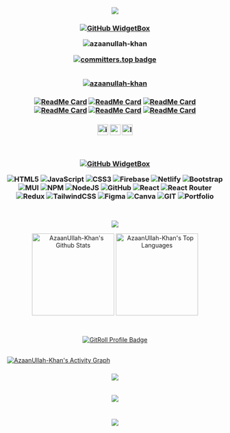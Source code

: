  <h3 align="center">

  ![](https://capsule-render.vercel.app/api?type=waving&color=gradient&height=100&section=header)

</h3>

<h3 align="center">
  
[![GitHub WidgetBox](https://github-widgetbox.vercel.app/api/profile?username=AzaanUllah-Khan&data=followers,repositories,stars,commits&theme=light&hide_border=true)](https://github.com/Jurredr/github-widgetbox)


<img src="https://komarev.com/ghpvc/?username=azaanullah-khan&label=Profile%20views&color=0e75b6&style=flat" alt="azaanullah-khan" />

<br/>

[![committers.top badge](https://user-badge.committers.top/pakistan/AzaanUllah-Khan.svg)](https://user-badge.committers.top/pakistan/AzaanUllah-Khan)

<br>
 <a href="https://github.com/ryo-ma/github-profile-trophy"><img src="https://github-profile-trophy.vercel.app/?username=AzaanUllah-Khan" alt="azaanullah-khan" /></a>
</h3>

<h3 align="center">

[![ReadMe Card](https://github-readme-stats.vercel.app/api/pin/?username=AzaanUllah-Khan&repo=Duolingo-Clone)](https://github.com/AzaanUllah-Khan/Duolingo-Clone)
[![ReadMe Card](https://github-readme-stats.vercel.app/api/pin/?username=AzaanUllah-Khan&repo=Typing-Test-Game)](https://github.com/AzaanUllah-Khan/Typing-Test-Game)
[![ReadMe Card](https://github-readme-stats.vercel.app/api/pin/?username=AzaanUllah-Khan&repo=Discord-UI-Clone)](https://github.com/AzaanUllah-Khan/Discord-UI-Clone)
[![ReadMe Card](https://github-readme-stats.vercel.app/api/pin/?username=AzaanUllah-Khan&repo=3D-Portfolio)](https://github.com/AzaanUllah-Khan/3D-Portfolio)
[![ReadMe Card](https://github-readme-stats.vercel.app/api/pin/?username=AzaanUllah-Khan&repo=Tic-Tac-Toe)](https://github.com/AzaanUllah-Khan/Tic-Tac-Toe)
[![ReadMe Card](https://github-readme-stats.vercel.app/api/pin/?username=AzaanUllah-Khan&repo=Hangman-Game)](https://github.com/AzaanUllah-Khan/Hangman-Clone)

</h3>


<h3 align="center">
<p dir="auto"><a href="https://www.instagram.com/azaan.codes" rel="nofollow"><img src="https://img.shields.io/static/v1?message=Instagram&logo=instagram&label=&color=000&logoColor=white&labelColor=&style=for-the-badge" height="25" alt="instagram logo" alt="Instagram" data-canonical-src="https://img.shields.io/badge/Instagram-1877F2?style=for-the-badge&amp;logo=instagram&amp;logoColor=white" style="max-width: 100%;"></a>
<a href="https://my-portfolio-azaan.netlify.app/" rel="nofollow"><img src="https://img.shields.io/static/v1?message=Portfolio&logo=portfolio&label=&color=000&logoColor=white&labelColor=&style=for-the-badge" height="25" alt="portfolio logo" alt="Portfolio" data-canonical-src="https://img.shields.io/badge/Portfolio-0077B5?style=for-the-badge&amp;logo=portfolio&amp;logoColor=white" style="max-width: 100%;"></a>
<a href="https://www.linkedin.com/in/azaanullahkhan/" rel="nofollow"><img src="https://img.shields.io/static/v1?message=LinkedIn&logo=linkedin&label=&color=000&logoColor=white&labelColor=&style=for-the-badge" height="25" alt="linkedin logo" alt="Linkedin" data-canonical-src="https://img.shields.io/badge/LinkedIn-0077B5?style=for-the-badge&amp;logo=linkedin&amp;logoColor=white" style="max-width: 100%;"></a>
</p>
<br/>

[![GitHub WidgetBox](https://github-widgetbox.vercel.app/api/skills?includeNames=true&languages=html,css,bootstrap,js,firebase,reactjs,python,nodejs,expressjs,mongodb,vercel,git,nextjs)]()

![HTML5](https://img.shields.io/badge/html5-%23E34F26.svg?style=for-the-badge&logo=html5&logoColor=white) ![JavaScript](https://img.shields.io/badge/javascript-%23323330.svg?style=for-the-badge&logo=javascript&logoColor=%23F7DF1E) ![CSS3](https://img.shields.io/badge/css3-%231572B6.svg?style=for-the-badge&logo=css3&logoColor=white) ![Firebase](https://img.shields.io/badge/firebase-%23039BE5.svg?style=for-the-badge&logo=firebase) ![Netlify](https://img.shields.io/badge/netlify-%23000000.svg?style=for-the-badge&logo=netlify&logoColor=#00C7B7) ![Bootstrap](https://img.shields.io/badge/bootstrap-%23563D7C.svg?style=for-the-badge&logo=bootstrap&logoColor=white) ![MUI](https://img.shields.io/badge/MUI-%230081CB.svg?style=for-the-badge&logo=material-ui&logoColor=white) ![NPM](https://img.shields.io/badge/NPM-%23000000.svg?style=for-the-badge&logo=npm&logoColor=white) ![NodeJS](https://img.shields.io/badge/node.js-6DA55F?style=for-the-badge&logo=node.js&logoColor=white) ![GitHub](https://img.shields.io/badge/GitHub-%23121011.svg?style=for-the-badge&logo=github&logoColor=white) ![React](https://img.shields.io/badge/react-%2320232a.svg?style=for-the-badge&logo=react&logoColor=%2361DAFB) ![React Router](https://img.shields.io/badge/React_Router-CA4245?style=for-the-badge&logo=react-router&logoColor=white) ![Redux](https://img.shields.io/badge/redux-%23593d88.svg?style=for-the-badge&logo=redux&logoColor=white) ![TailwindCSS](https://img.shields.io/badge/tailwindcss-%2338B2AC.svg?style=for-the-badge&logo=tailwind-css&logoColor=white) 	![Figma](https://img.shields.io/badge/figma-%23F24E1E.svg?style=for-the-badge&logo=figma&logoColor=white) ![Canva](https://img.shields.io/badge/Canva-%2300C4CC.svg?style=for-the-badge&logo=Canva&logoColor=white) ![GIT](https://img.shields.io/badge/Git-fc6d26?style=for-the-badge&logo=git&logoColor=white) ![Portfolio](https://img.shields.io/badge/Portfolio-%23000000.svg?style=for-the-badge&logo=firefox&logoColor=#FF7139)

</h3>
<br/>
<p align="center">
  <img src="https://github-readme-streak-stats.herokuapp.com/?user=AzaanUllah-Khan&theme="transparent"/>
</p>
<p align="center">
   <a href="https://github.com/AzaanUllah-Khan/github-readme-stats"><img alt="AzaanUllah-Khan's Github Stats" src="https://denvercoder1-github-readme-stats.vercel.app/api/?username=AzaanUllah-Khan&show_icons=true&include_all_commits=true&count_private=true&theme=bg_color=FFFFF&title_color=FFA500&icon_color=000" height="192px"/></a>
   <a href="https://github.com/AzaanUllah-Khan/github-readme-stats"><img alt="AzaanUllah-Khan's Top Languages" src="https://denvercoder1-github-readme-stats.vercel.app/api/top-langs/?username=AzaanUllah-Khan&langs_count=8&layout=compact&theme=bg_color=bg_color=FFFFF&title_color=FFA500&icon_color=000" height="192px"/></a>
</p>
<br />
<p align="center"><a href="https://gitroll.io/profile/u8GZXZtHittUfKvsIwKnn4MEiqup2" target="_blank"><img src="https://gitroll.io/api/badges/profiles/v1/u8GZXZtHittUfKvsIwKnn4MEiqup2" alt="GitRoll Profile Badge"/></a></p>
<br />
<a href="https://github.com/AzaanUllah-Khan/github-readme-activity-graph"><img alt="AzaanUllah-Khan's Activity Graph" src="https://github-readme-activity-graph.vercel.app/graph/?username=AzaanUllah-Khan&bg_color=FFFFF&color=000&line=FFA500&point=FFFFFF&hide_border=true" /></a>

<br />

<h3 align="center">
  
![](https://quotes-github-readme.vercel.app/api?type=vetical&theme=light)

</h3>

<br/>
<div align="center">
<a href="https://www.buymeacoffee.com/Azaanullahkhan"><img src="https://img.buymeacoffee.com/button-api/?text=Buy me a coffee&emoji=&slug=Azaanullahkhan&button_colour=40DCA5&font_colour=ffffff&font_family=Poppins&outline_colour=000000&coffee_colour=FFDD00" /></a>
</div>
<br/>  
<h3 align="center">
  
![](https://capsule-render.vercel.app/api?type=waving&color=gradient&height=100&section=footer)

</h3>
